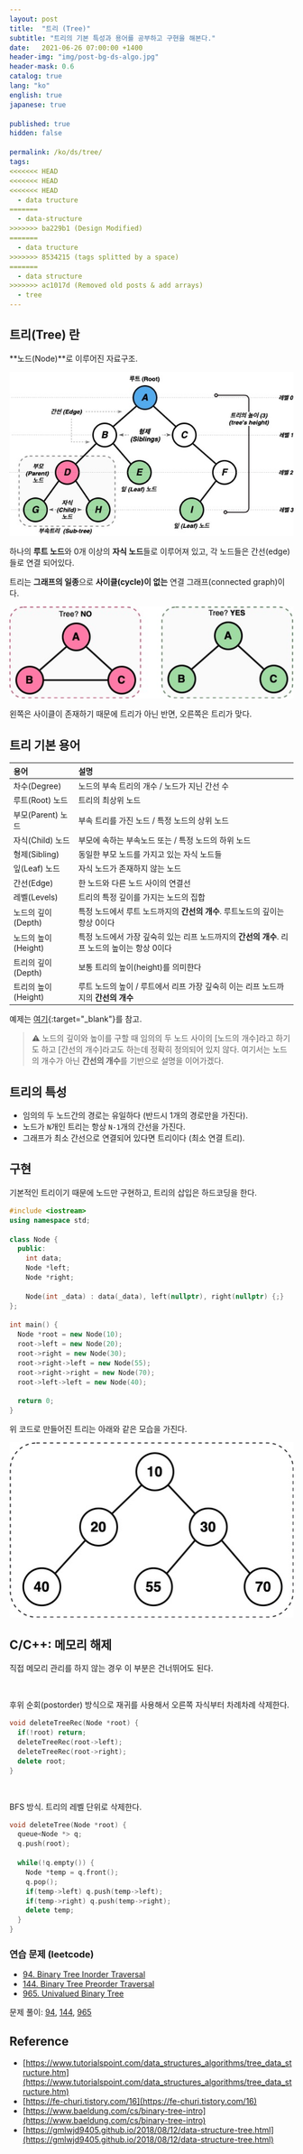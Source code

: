 ```yaml
---
layout: post
title:  "트리 (Tree)"
subtitle: "트리의 기본 특성과 용어를 공부하고 구현을 해본다."
date:   2021-06-26 07:00:00 +1400
header-img: "img/post-bg-ds-algo.jpg"
header-mask: 0.6
catalog: true
lang: "ko"
english: true
japanese: true

published: true
hidden: false

permalink: /ko/ds/tree/
tags:
<<<<<<< HEAD
<<<<<<< HEAD
<<<<<<< HEAD
  - data tructure  
=======
  - data-structure  
>>>>>>> ba229b1 (Design Modified)
=======
  - data tructure  
>>>>>>> 8534215 (tags splitted by a space)
=======
  - data structure  
>>>>>>> ac1017d (Removed old posts & add arrays)
  - tree
---
```


## 트리(Tree) 란

**노드(Node)**로 이루어진 자료구조.

![Tree Terms](/img/in-post/devouring/week5/tree-terms.jpg)

하나의 **루트 노드**와 0개 이상의 **자식 노드**들로 이루어져 있고, 각 노드들은 간선(edge)들로 연결 되어있다.

트리는 **그래프의 일종**으로 **사이클(cycle)이 없는** 연결 그래프(connected graph)이다.

![Tree check](/img/in-post/devouring/week5/tree-cycle.jpg)

왼쪽은 사이클이 존재하기 때문에 트리가 아닌 반면, 오른쪽은 트리가 맞다.

## 트리 기본 용어

| 용어  | 설명  |
|:-----|:-----|
| 차수(Degree) | 노드의 부속 트리의 개수 / 노드가 지닌 간선 수 |
| 루트(Root) 노드 | 트리의 최상위 노드|
| 부모(Parent) 노드 | 부속 트리를 가진 노드 / 특정 노드의 상위 노드|
| 자식(Child) 노드 | 부모에 속하는 부속노드 또는 / 특정 노드의 하위 노드|
| 형제(Sibling) | 동일한 부모 노드를 가지고 있는 자식 노드들 |
| 잎(Leaf) 노드 | 자식 노드가 존재하지 않는 노드 |
| 간선(Edge) | 한 노드와 다른 노드 사이의 연결선 |
| 레벨(Levels) | 트리의 특정 깊이를 가지는 노드의 집합 |
| 노드의 깊이(Depth) | 특정 노드에서 루트 노드까지의 **간선의 개수**. 루트노드의 깊이는 항상 0이다 |
| 노드의 높이(Height) | 특정 노드에서 가장 깊숙히 있는 리프 노드까지의 **간선의 개수**. 리프 노드의 높이는 항상 0이다  |
| 트리의 깊이(Depth) | 보통 트리의 높이(height)를 의미한다 |
| 트리의 높이(Height)| 루트 노드의 높이 / 루트에서 리프 가장 깊숙히 이는 리프 노드까지의 **간선의 개수** |  

예제는 [여기](https://www.gatevidyalay.com/tree-data-structure-tree-terminology/){:target="_blank"}를 참고.

> ⚠️ 노드의 깊이와 높이를 구할 때 임의의 두 노드 사이의 [노드의 개수]라고 하기도 하고 [간선의 개수]라고도 하는데 정확히 정의되어 있지 않다. 
> 여기서는 노드의 개수가 아닌 **간선의 개수**를 기반으로 설명을 이어가겠다.

## 트리의 특성
- 임의의 두 노드간의 경로는 유일하다 (반드시 1개의 경로만을 가진다).
- 노드가 `N`개인 트리는 항상 `N-1`개의 간선을 가진다.
- 그래프가 최소 간선으로 연결되어 있다면 트리이다 (최소 연결 트리). 

## 구현

기본적인 트리이기 때문에 노드만 구현하고, 트리의 삽입은 하드코딩을 한다.

```cpp
#include <iostream>
using namespace std;

class Node {
  public:
    int data;
    Node *left;
    Node *right;

    Node(int _data) : data(_data), left(nullptr), right(nullptr) {;} 
};

int main() {
  Node *root = new Node(10);
  root->left = new Node(20);
  root->right = new Node(30);
  root->right->left = new Node(55);
  root->right->right = new Node(70);
  root->left->left = new Node(40);

  return 0;
}
```

위 코드로 만들어진 트리는 아래와 같은 모습을 가진다.

![Tree](/img/in-post/ds-algo/tree/tree-output.jpg)

## C/C++: 메모리 해제
직접 메모리 관리를 하지 않는 경우 이 부분은 건너뛰어도 된다.

<br>

후위 순회(postorder) 방식으로 재귀를 사용해서 오른쪽 자식부터 차례차례 삭제한다. 
```cpp
void deleteTreeRec(Node *root) {
  if(!root) return;
  deleteTreeRec(root->left);
  deleteTreeRec(root->right);
  delete root;
}
```

<br>

BFS 방식. 트리의 레벨 단위로 삭제한다.

```cpp
void deleteTree(Node *root) {
  queue<Node *> q;
  q.push(root);

  while(!q.empty()) {
    Node *temp = q.front();
    q.pop();
    if(temp->left) q.push(temp->left);
    if(temp->right) q.push(temp->right);
    delete temp;
  }
}
```

### 연습 문제 (leetcode)
- [94. Binary Tree Inorder Traversal](https://leetcode.com/problems/binary-tree-inorder-traversal/)
- [144. Binary Tree Preorder Traversal](https://leetcode.com/problems/binary-tree-preorder-traversal/)
- [965. Univalued Binary Tree](https://leetcode.com/problems/univalued-binary-tree/)

문제 풀이: [94](https://github.com/euisblue/cp/tree/leetcode/easy/94), [144](https://github.com/euisblue/cp/tree/leetcode/easy/144), [965](https://github.com/euisblue/cp/tree/leetcode/easy/965/965.cpp)

## Reference
- [https://www.tutorialspoint.com/data_structures_algorithms/tree_data_structure.htm](https://www.tutorialspoint.com/data_structures_algorithms/tree_data_structure.htm)
- [https://fe-churi.tistory.com/16](https://fe-churi.tistory.com/16)
- [https://www.baeldung.com/cs/binary-tree-intro](https://www.baeldung.com/cs/binary-tree-intro)
- [https://gmlwjd9405.github.io/2018/08/12/data-structure-tree.html](https://gmlwjd9405.github.io/2018/08/12/data-structure-tree.html)
